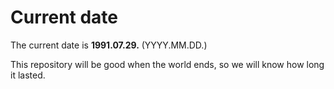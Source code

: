 # Current date

The current date is **1991.07.29.** (YYYY.MM.DD.)

This repository will be good when the world ends, so we will know how long it lasted.